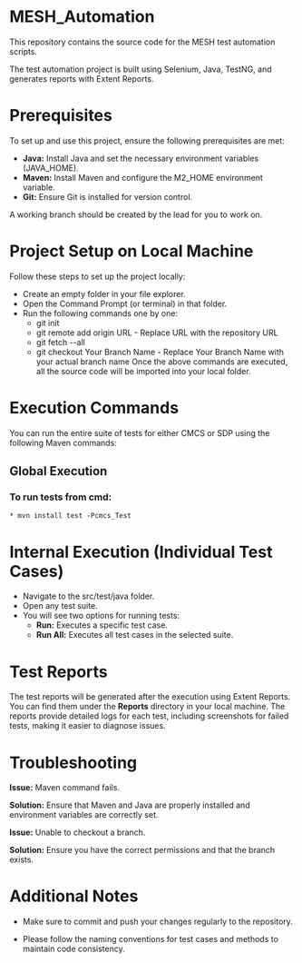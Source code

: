 # MESH_Automation
 This repository contains the source code for the MESH test automation scripts.

 The test automation project is built using Selenium, Java, TestNG, and generates reports with Extent Reports.

# Prerequisites
 To set up and use this project, ensure the following prerequisites are met:
  * **Java:** Install Java and set the necessary environment variables (JAVA_HOME).
  * **Maven:** Install Maven and configure the M2_HOME environment variable.
  * **Git:** Ensure Git is installed for version control.

 A working branch should be created by the lead for you to work on.

# Project Setup on Local Machine
 Follow these steps to set up the project locally:

 * Create an empty folder in your file explorer.
 * Open the Command Prompt (or terminal) in that folder.
 * Run the following commands one by one:
   * git init
   * git remote add origin URL   - Replace URL with the repository URL
   * git fetch --all
   * git checkout Your Branch Name   - Replace Your Branch Name with your actual branch name
 Once the above commands are executed, all the source code will be imported into your local folder.

# Execution Commands
 You can run the entire suite of tests for either CMCS or SDP using the following Maven commands:
 ## Global Execution

  ### To run tests from cmd:

    * mvn install test -Pcmcs_Test
    
# Internal Execution (Individual Test Cases)
 * Navigate to the src/test/java folder.
 * Open any test suite.
 * You will see two options for running tests:
   * **Run:** Executes a specific test case.
   * **Run All:** Executes all test cases in the selected suite.

# Test Reports
 The test reports will be generated after the execution using Extent Reports. You can find them under the **Reports** directory in your local machine. The reports provide detailed logs for each test, including screenshots for failed tests, making it easier to diagnose issues.

# Troubleshooting
 **Issue:** Maven command fails.

 **Solution:** Ensure that Maven and Java are properly installed and environment variables are correctly set.

 **Issue:** Unable to checkout a branch.

 **Solution:** Ensure you have the correct permissions and that the branch exists.

# Additional Notes
 * Make sure to commit and push your changes regularly to the repository.

 * Please follow the naming conventions for test cases and methods to maintain code consistency.

